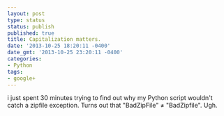 ```yaml
---
layout: post
type: status
status: publish
published: true
title: Capitalization matters.
date: '2013-10-25 18:20:11 -0400'
date_gmt: '2013-10-25 23:20:11 -0400'
categories:
- Python
tags:
- google+
---
```

i just spent 30 minutes trying to find out why my Python script wouldn't catch a zipfile exception. Turns out that "BadZipFile" ≠ "BadZipfile". Ugh.﻿
